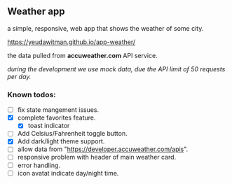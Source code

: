 ## Weather app
a simple, responsive, web app that shows the weather of some city.

https://yeudawitman.github.io/app-weather/

the data pulled from **accuweather.com** API service.

*during the development we use mock data, due the API limit of 50 requests per day.*

### Known todos:
- [ ] fix state mangement issues.
- [x] complete favorites feature.
  - [x] toast indicator
- [ ] Add Celsius/Fahrenheit toggle button.
- [X] Add dark/light theme support.
- [ ] allow data from "https://developer.accuweather.com/apis".
- [ ] responsive problem with header of main weather card.
- [ ] error handling.
- [ ] icon avatat indicate day/night time.

